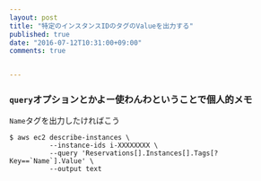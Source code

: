 ```yaml
---
layout: post
title: "特定のインスタンスIDのタグのValueを出力する"
published: true
date: "2016-07-12T10:31:00+09:00"
comments: true


---
```


### `query`オプションとかよー使わんわということで個人的メモ

`Name`タグを出力したければこう

```
$ aws ec2 describe-instances \
          --instance-ids i-XXXXXXXX \
          --query 'Reservations[].Instances[].Tags[?Key==`Name`].Value' \
          --output text
```
